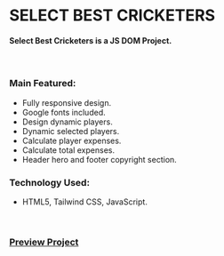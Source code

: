 # SELECT BEST CRICKETERS
#### Select Best Cricketers is a JS DOM Project.

<br />

### Main Featured:
* Fully responsive design.
* Google fonts included.
* Design dynamic players.
* Dynamic selected players.
* Calculate player expenses.
* Calculate total expenses.
* Header hero and footer copyright section.

### Technology Used:
* HTML5, Tailwind CSS, JavaScript.

<br />

### [Preview Project](https://select-best-five-js-dom.netlify.app/)